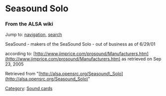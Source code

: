 Seasound Solo
=============

### From the ALSA wiki

Jump to: [navigation](#mw-head), [search](#p-search)

SeaSound - makers of the SeaSound Solo - out of business as of 6/29/01

according to:
[http://www.jimprice.com/prosound/Manufacturers.htm](http://www.jimprice.com/prosound/Manufacturers.htm)
as retrieved on Sep 23, 2005

Retrieved from
"[http://alsa.opensrc.org/Seasound\_Solo](http://alsa.opensrc.org/Seasound_Solo)"

[Category](/Special:Categories "Special:Categories"): [Sound
cards](/Category:Sound_cards "Category:Sound cards")

